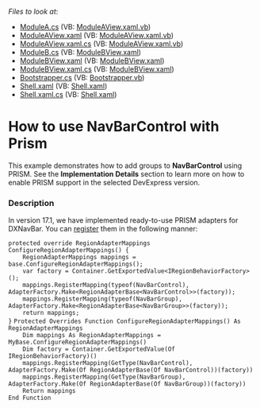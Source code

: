 <!-- default file list -->
*Files to look at*:

* [ModuleA.cs](./CS/NavBarAndPrism.ModuleA/ModuleA.cs) (VB: [ModuleAView.xaml.vb](./VB/NavBarAndPrism.ModuleA/ModuleAView.xaml.vb))
* [ModuleAView.xaml](./CS/NavBarAndPrism.ModuleA/ModuleAView.xaml) (VB: [ModuleAView.xaml.vb](./VB/NavBarAndPrism.ModuleA/ModuleAView.xaml.vb))
* [ModuleAView.xaml.cs](./CS/NavBarAndPrism.ModuleA/ModuleAView.xaml.cs) (VB: [ModuleAView.xaml.vb](./VB/NavBarAndPrism.ModuleA/ModuleAView.xaml.vb))
* [ModuleB.cs](./CS/NavBarAndPrism.ModuleB/ModuleB.cs) (VB: [ModuleBView.xaml](./VB/NavBarAndPrism.ModuleB/ModuleBView.xaml))
* [ModuleBView.xaml](./CS/NavBarAndPrism.ModuleB/ModuleBView.xaml) (VB: [ModuleBView.xaml](./VB/NavBarAndPrism.ModuleB/ModuleBView.xaml))
* [ModuleBView.xaml.cs](./CS/NavBarAndPrism.ModuleB/ModuleBView.xaml.cs) (VB: [ModuleBView.xaml](./VB/NavBarAndPrism.ModuleB/ModuleBView.xaml))
* [Bootstrapper.cs](./CS/NavBarAndPrism/Bootstrapper.cs) (VB: [Bootstrapper.vb](./VB/NavBarAndPrism/Bootstrapper.vb))
* [Shell.xaml](./CS/NavBarAndPrism/Shell.xaml) (VB: [Shell.xaml](./VB/NavBarAndPrism/Shell.xaml))
* [Shell.xaml.cs](./CS/NavBarAndPrism/Shell.xaml.cs) (VB: [Shell.xaml](./VB/NavBarAndPrism/Shell.xaml))
<!-- default file list end -->
# How to use NavBarControl with Prism


<p>This example demonstrates how to add groups to <strong>NavBarControl</strong> using PRISM. See the <strong>Implementation Details</strong> section to learn more on how to enable PRISM support in the selected DevExpress version.</p>


<h3>Description</h3>

<p>In version 17.1, we have implemented ready-to-use PRISM adapters for DXNavBar. You can&nbsp;<a href="https://msdn.microsoft.com/en-us/library/ff921129.aspx">register</a> them in the following manner:</p>
<code lang="cs">protected override RegionAdapterMappings ConfigureRegionAdapterMappings() {
    RegionAdapterMappings mappings = base.ConfigureRegionAdapterMappings();
    var factory = Container.GetExportedValue&lt;IRegionBehaviorFactory&gt;();
    mappings.RegisterMapping(typeof(NavBarControl), AdapterFactory.Make&lt;RegionAdapterBase&lt;NavBarControl&gt;&gt;(factory));
    mappings.RegisterMapping(typeof(NavBarGroup), AdapterFactory.Make&lt;RegionAdapterBase&lt;NavBarGroup&gt;&gt;(factory));
    return mappings;
}</code>
<code lang="vb">Protected Overrides Function ConfigureRegionAdapterMappings() As RegionAdapterMappings
	Dim mappings As RegionAdapterMappings = MyBase.ConfigureRegionAdapterMappings()
	Dim factory = Container.GetExportedValue(Of IRegionBehaviorFactory)()
    mappings.RegisterMapping(GetType(NavBarControl), AdapterFactory.Make(Of RegionAdapterBase(Of NavBarControl))(factory))
    mappings.RegisterMapping(GetType(NavBarGroup), AdapterFactory.Make(Of RegionAdapterBase(Of NavBarGroup))(factory))
    Return mappings
End Function</code>

<br/>


